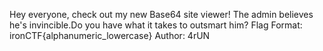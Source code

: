 Hey everyone, check out my new Base64 site viewer! The admin believes he's invincible.Do you have what it takes to outsmart him?
Flag Format: ironCTF{alphanumeric_lowercase}
Author: 4rUN
